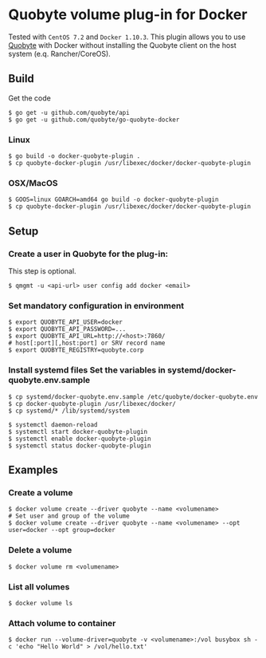 # Quobyte volume plug-in for Docker

Tested with `CentOS 7.2` and `Docker 1.10.3`. This plugin allows you to use [Quobyte](www.quobyte.com) with Docker without installing the Quobyte client on the host system (e.q. Rancher/CoreOS).

## Build

Get the code

```
$ go get -u github.com/quobyte/api
$ go get -u github.com/quobyte/go-quobyte-docker
```

### Linux

```
$ go build -o docker-quobyte-plugin .
$ cp quobyte-docker-plugin /usr/libexec/docker/docker-quobyte-plugin
```

### OSX/MacOS

```
$ GOOS=linux GOARCH=amd64 go build -o docker-quobyte-plugin
$ cp quobyte-docker-plugin /usr/libexec/docker/docker-quobyte-plugin
```

## Setup

### Create a user in Quobyte for the plug-in:

This step is optional.

```
$ qmgmt -u <api-url> user config add docker <email>
```

### Set mandatory configuration in environment

```
$ export QUOBYTE_API_USER=docker
$ export QUOBYTE_API_PASSWORD=...
$ export QUOBYTE_API_URL=http://<host>:7860/
# host[:port][,host:port] or SRV record name
$ export QUOBYTE_REGISTRY=quobyte.corp
```

### Install systemd files Set the variables in systemd/docker-quobyte.env.sample

```
$ cp systemd/docker-quobyte.env.sample /etc/quobyte/docker-quobyte.env
$ cp docker-quobyte-plugin /usr/libexec/docker/
$ cp systemd/* /lib/systemd/system

$ systemctl daemon-reload
$ systemctl start docker-quobyte-plugin
$ systemctl enable docker-quobyte-plugin
$ systemctl status docker-quobyte-plugin
```

## Examples

### Create a volume

```
$ docker volume create --driver quobyte --name <volumename>
# Set user and group of the volume
$ docker volume create --driver quobyte --name <volumename> --opt user=docker --opt group=docker
```

### Delete a volume

```
$ docker volume rm <volumename>
```

### List all volumes

```
$ docker volume ls
```

### Attach volume to container

```
$ docker run --volume-driver=quobyte -v <volumename>:/vol busybox sh -c 'echo "Hello World" > /vol/hello.txt'
```
